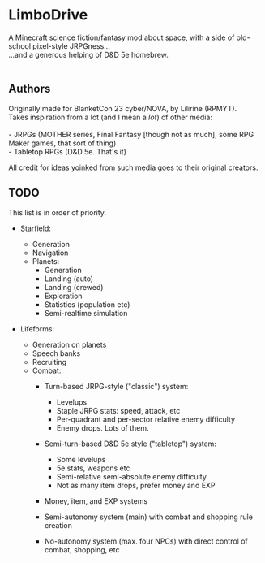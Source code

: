 # LimboDrive
A Minecraft science fiction/fantasy mod about space, with a side of old-school pixel-style JRPGness...
<br/>
...and a generous helping of D&D 5e homebrew.
<br/>
<br/>

## Authors
Originally made for BlanketCon 23 cyber/NOVA, by Lilirine (RPMYT).
<br/>
Takes inspiration from a lot (and I mean a *lot*) of other media: <br/><br/>
    - JRPGs (MOTHER series, Final Fantasy [though not as much], some RPG Maker games, that sort of thing)
    <br/>
    - Tabletop RPGs (D&D 5e. That's it)

All credit for ideas yoinked from such media goes to their original creators.

## TODO
This list is in order of priority.

- Starfield:
  - Generation
  - Navigation
  - Planets:
    - Generation
    - Landing (auto)
    - Landing (crewed)
    - Exploration
    - Statistics (population etc)
    - Semi-realtime simulation
  
- Lifeforms:
  - Generation on planets
  - Speech banks
  - Recruiting
  - Combat:
    - Turn-based JRPG-style ("classic") system:
      - Levelups
      - Staple JRPG stats: speed, attack, etc
      - Per-quadrant and per-sector relative enemy difficulty
      - Enemy drops. Lots of them.
    
    - Semi-turn-based D&D 5e style ("tabletop") system:
      - Some levelups
      - 5e stats, weapons etc
      - Semi-relative semi-absolute enemy difficulty
      - Not as many item drops, prefer money and EXP
    
    - Money, item, and EXP systems
    - Semi-autonomy system (main) with combat and shopping rule creation
    - No-autonomy system (max. four NPCs) with direct control of combat, shopping, etc